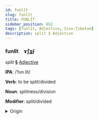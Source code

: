 ```yaml
---
id: funlît
slug: funlît
title: FUNLÎT
sidebar_position: 652
tags: [funlît, Adjective, Sino-Tibetan]
description: split § Adjective
---
```


### funlît&emsp;<span kind="abugida">ɤ̃ʃʓ̆ɟ</span>

*split* **§** [Adjective](../../tags/Adjective)

**IPA**: /ˈfʌn.lit/

**Verb**: to be split/divided

**Noun**: splitness/division

**Modifier**: split/divided

<details>
    <summary>Origin</summary>
    Cantonese 分裂 fan lit /fɐnliːt̚/<br/>
    <em>Sino-Tibetan Language Family</em>
</details>